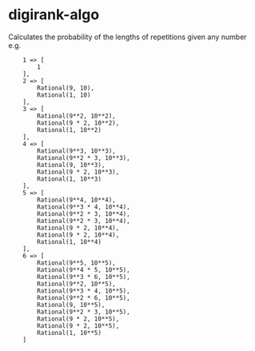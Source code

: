 digirank-algo
=============

Calculates the probability of the lengths of repetitions given any number e.g.

        1 => [
            1
        ],
        2 => [
            Rational(9, 10), 
            Rational(1, 10)
        ],
        3 => [
            Rational(9**2, 10**2), 
            Rational(9 * 2, 10**2), 
            Rational(1, 10**2)
        ],
        4 => [
            Rational(9**3, 10**3), 
            Rational(9**2 * 3, 10**3), 
            Rational(9, 10**3),
            Rational(9 * 2, 10**3), 
            Rational(1, 10**3)
        ],
        5 => [
            Rational(9**4, 10**4),
            Rational(9**3 * 4, 10**4),
            Rational(9**2 * 3, 10**4),
            Rational(9**2 * 3, 10**4),
            Rational(9 * 2, 10**4),
            Rational(9 * 2, 10**4),
            Rational(1, 10**4)
        ],
        6 => [
            Rational(9**5, 10**5),
            Rational(9**4 * 5, 10**5),
            Rational(9**3 * 6, 10**5),
            Rational(9**2, 10**5),
            Rational(9**3 * 4, 10**5),
            Rational(9**2 * 6, 10**5),
            Rational(9, 10**5),
            Rational(9**2 * 3, 10**5),
            Rational(9 * 2, 10**5),
            Rational(9 * 2, 10**5),
            Rational(1, 10**5)
        ]
